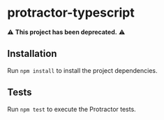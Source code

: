 # protractor-typescript

⚠️ **This project has been deprecated.** ⚠️

## Installation

Run `npm install` to install the project dependencies.

## Tests

Run `npm test` to execute the Protractor tests.
